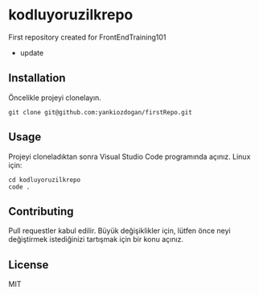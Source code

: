 # kodluyoruzilkrepo
First repository created for FrontEndTraining101
- update

## Installation
Öncelikle projeyi clonelayın.

`git clone git@github.com:yankiozdogan/firstRepo.git`
## Usage
Projeyi cloneladıktan sonra Visual Studio Code programında açınız.
Linux için:

```
cd kodluyoruzilkrepo
code .
```

## Contributing
Pull requestler kabul edilir. Büyük değişiklikler için, lütfen önce neyi değiştirmek istediğinizi tartışmak için bir konu açınız.

## License
MIT